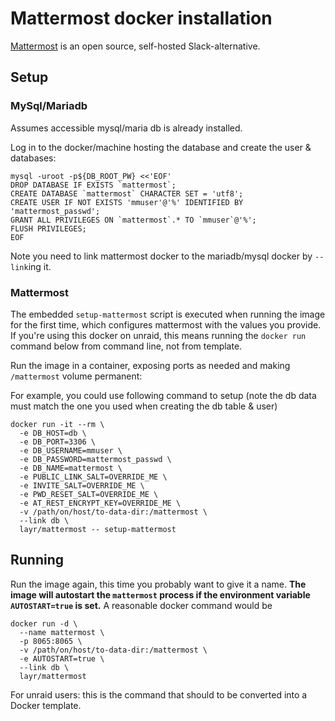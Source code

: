 # Mattermost docker installation

[Mattermost](https://mattermost.com/) is an open source, self-hosted Slack-alternative.

## Setup

### MySql/Mariadb

Assumes accessible mysql/maria db is already installed.

Log in to the docker/machine hosting the database and create the user & databases:

```
mysql -uroot -p${DB_ROOT_PW} <<'EOF'
DROP DATABASE IF EXISTS `mattermost`;
CREATE DATABASE `mattermost` CHARACTER SET = 'utf8';
CREATE USER IF NOT EXISTS 'mmuser'@'%' IDENTIFIED BY 'mattermost_passwd';
GRANT ALL PRIVILEGES ON `mattermost`.* TO `mmuser`@'%';
FLUSH PRIVILEGES;
EOF
```

Note you need to link mattermost docker to the mariadb/mysql docker by `--link`ing it.

### Mattermost

The embedded `setup-mattermost` script is executed when running the image for the
first time, which configures mattermost with the values you provide.
If you're using this docker on unraid, this means running the `docker run` command
below from command line, not from template.

Run the image in a container, exposing ports as needed and making `/mattermost` volume permanent:

For example, you could use following command to setup (note the db data must
match the one you used when creating the db table & user)

    docker run -it --rm \
      -e DB_HOST=db \
      -e DB_PORT=3306 \
      -e DB_USERNAME=mmuser \
      -e DB_PASSWORD=mattermost_passwd \
      -e DB_NAME=mattermost \
      -e PUBLIC_LINK_SALT=OVERRIDE_ME \
      -e INVITE_SALT=OVERRIDE_ME \
      -e PWD_RESET_SALT=OVERRIDE_ME \
      -e AT_REST_ENCRYPT_KEY=OVERRIDE_ME \
      -v /path/on/host/to-data-dir:/mattermost \
      --link db \
      layr/mattermost -- setup-mattermost

## Running

Run the image again, this time you probably want to give it a name.
**The image will autostart the `mattermost` process if the environment
variable `AUTOSTART=true` is set.** A reasonable docker command would be

    docker run -d \
      --name mattermost \
      -p 8065:8065 \
      -v /path/on/host/to-data-dir:/mattermost \
      -e AUTOSTART=true \
      --link db \
      layr/mattermost

For unraid users: this is the command that should to be converted into a Docker template.

